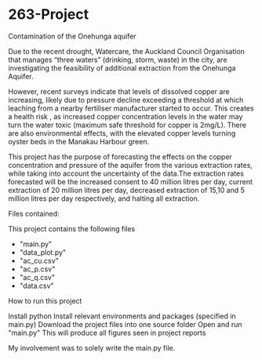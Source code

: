 # 263-Project

Contamination of the Onehunga aquifer

Due to the recent drought, Watercare, the Auckland Council Organisation that manages “three waters” (drinking, storm, waste) in the city, are 
investigating the feasibility of additional extraction from the Onehunga Aquifer.

However, recent surveys indicate that levels of dissolved copper are increasing, likely due to pressure decline exceeding a threshold at which 
leaching from a nearby fertiliser manufacturer started to occur. This creates a health risk , as increased copper concentration levels in the 
water may turn the water toxic (maximum safe threshold for copper is 2mg/L). There are also environmental effects, with the elevated copper 
levels turning oyster beds in the Manakau Harbour green.

This project has the purpose of forecasting the effects on the copper concentration and pressure of the aquifer from the various extraction rates, 
while taking into account the uncertainty of the data.The extraction rates forecasted will be the increased consent to 40 million litres per day, 
current extraction of 20 million litres per day, decreased extraction of 15,10 and 5 million litres per day respectively, and halting all extraction. 


Files contained:

This project contains the following files


- "main.py"
- "data_plot.py"
- "ac_cu.csv"
- "ac_p.csv"
- "ac_q.csv"
- "data.csv"


How to run this project

Install python
Install relevant environments and packages (specified in main.py)
Download the project files into one source folder
Open and run "main.py"
This will produce all figures seen in project reports

My involvement was to solely write the main.py file.
